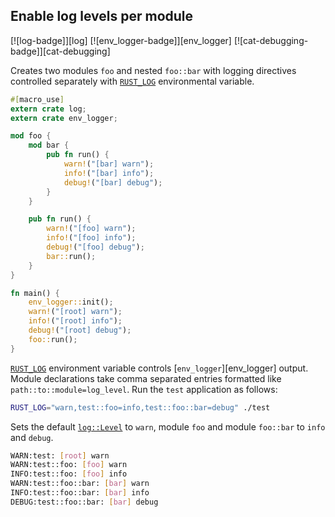 ## Enable log levels per module

[![log-badge]][log] [![env_logger-badge]][env_logger] [![cat-debugging-badge]][cat-debugging]

Creates two modules `foo` and nested `foo::bar` with logging directives
controlled separately with [`RUST_LOG`] environmental variable.

```rust
#[macro_use]
extern crate log;
extern crate env_logger;

mod foo {
    mod bar {
        pub fn run() {
            warn!("[bar] warn");
            info!("[bar] info");
            debug!("[bar] debug");
        }
    }

    pub fn run() {
        warn!("[foo] warn");
        info!("[foo] info");
        debug!("[foo] debug");
        bar::run();
    }
}

fn main() {
    env_logger::init();
    warn!("[root] warn");
    info!("[root] info");
    debug!("[root] debug");
    foo::run();
}
```

[`RUST_LOG`] environment variable controls [`env_logger`][env_logger] output.
Module declarations take comma separated entries formatted like
`path::to::module=log_level`. Run the `test` application as follows:

```bash
RUST_LOG="warn,test::foo=info,test::foo::bar=debug" ./test
```

Sets the default [`log::Level`] to `warn`, module `foo` and module `foo::bar`
to `info` and `debug`.

```bash
WARN:test: [root] warn
WARN:test::foo: [foo] warn
INFO:test::foo: [foo] info
WARN:test::foo::bar: [bar] warn
INFO:test::foo::bar: [bar] info
DEBUG:test::foo::bar: [bar] debug
```

[`log::Level`]: https://docs.rs/log/*/log/enum.Level.html
[`RUST_LOG`]: https://docs.rs/env_logger/*/env_logger/#enabling-logging

